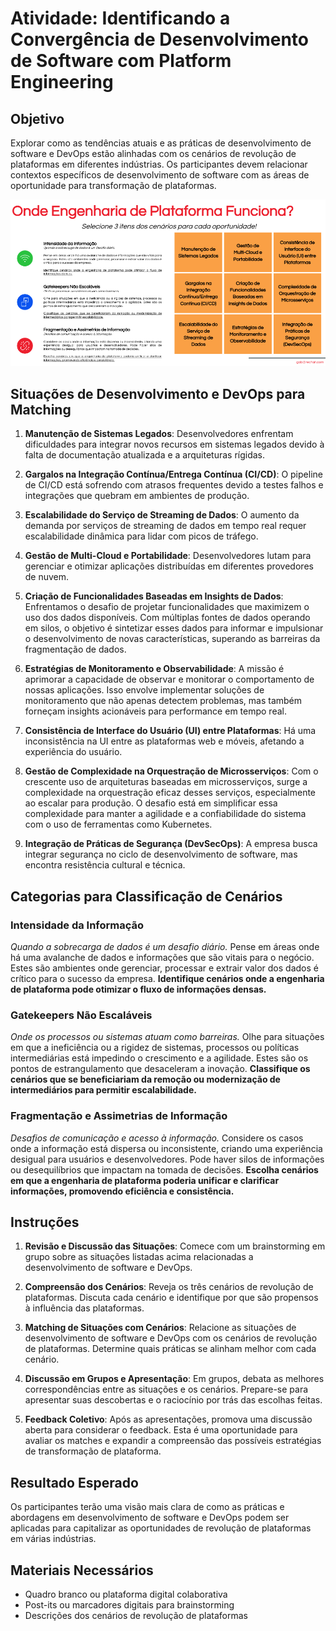 # Atividade: Identificando a Convergência de Desenvolvimento de Software com Platform Engineering

## Objetivo

Explorar como as tendências atuais e as práticas de desenvolvimento de software e DevOps estão alinhadas com os cenários de revolução de plataformas em diferentes indústrias. Os participantes devem relacionar contextos específicos de desenvolvimento de software com as áreas de oportunidade para transformação de plataformas.

![Platform Engineering Landscape](../../images/challenges/landscape/landscape.png)

## Situações de Desenvolvimento e DevOps para Matching

1. **Manutenção de Sistemas Legados**: Desenvolvedores enfrentam dificuldades para integrar novos recursos em sistemas legados devido à falta de documentação atualizada e a arquiteturas rígidas.

2. **Gargalos na Integração Contínua/Entrega Contínua (CI/CD)**: O pipeline de CI/CD está sofrendo com atrasos frequentes devido a testes falhos e integrações que quebram em ambientes de produção.

3. **Escalabilidade do Serviço de Streaming de Dados**: O aumento da demanda por serviços de streaming de dados em tempo real requer escalabilidade dinâmica para lidar com picos de tráfego.

4. **Gestão de Multi-Cloud e Portabilidade**: Desenvolvedores lutam para gerenciar e otimizar aplicações distribuídas em diferentes provedores de nuvem.

5. **Criação de Funcionalidades Baseadas em Insights de Dados**: Enfrentamos o desafio de projetar funcionalidades que maximizem o uso dos dados disponíveis. Com múltiplas fontes de dados operando em silos, o objetivo é sintetizar esses dados para informar e impulsionar o desenvolvimento de novas características, superando as barreiras da fragmentação de dados.

6. **Estratégias de Monitoramento e Observabilidade**: A missão é aprimorar a capacidade de observar e monitorar o comportamento de nossas aplicações. Isso envolve implementar soluções de monitoramento que não apenas detectem problemas, mas também forneçam insights acionáveis para performance em tempo real.

7. **Consistência de Interface do Usuário (UI) entre Plataformas**: Há uma inconsistência na UI entre as plataformas web e móveis, afetando a experiência do usuário.

8. **Gestão de Complexidade na Orquestração de Microsserviços**: Com o crescente uso de arquiteturas baseadas em microsserviços, surge a complexidade na orquestração eficaz desses serviços, especialmente ao escalar para produção. O desafio está em simplificar essa complexidade para manter a agilidade e a confiabilidade do sistema com o uso de ferramentas como Kubernetes.

9. **Integração de Práticas de Segurança (DevSecOps)**: A empresa busca integrar segurança no ciclo de desenvolvimento de software, mas encontra resistência cultural e técnica.

## Categorias para Classificação de Cenários

### Intensidade da Informação

*Quando a sobrecarga de dados é um desafio diário.*
Pense em áreas onde há uma avalanche de dados e informações que são vitais para o negócio. Estes são ambientes onde gerenciar, processar e extrair valor dos dados é crítico para o sucesso da empresa.
**Identifique cenários onde a engenharia de plataforma pode otimizar o fluxo de informações densas.**

### Gatekeepers Não Escaláveis

*Onde os processos ou sistemas atuam como barreiras.*
Olhe para situações em que a ineficiência ou a rigidez de sistemas, processos ou políticas intermediárias está impedindo o crescimento e a agilidade. Estes são os pontos de estrangulamento que desaceleram a inovação.
**Classifique os cenários que se beneficiariam da remoção ou modernização de intermediários para permitir escalabilidade.**

### Fragmentação e Assimetrias de Informação

*Desafios de comunicação e acesso à informação.*
Considere os casos onde a informação está dispersa ou inconsistente, criando uma experiência desigual para usuários e desenvolvedores. Pode haver silos de informações ou desequilíbrios que impactam na tomada de decisões.
**Escolha cenários em que a engenharia de plataforma poderia unificar e clarificar informações, promovendo eficiência e consistência.**

## Instruções

1. **Revisão e Discussão das Situações**: Comece com um brainstorming em grupo sobre as situações listadas acima relacionadas a desenvolvimento de software e DevOps.

2. **Compreensão dos Cenários**: Reveja os três cenários de revolução de plataformas. Discuta cada cenário e identifique por que são propensos à influência das plataformas.

3. **Matching de Situações com Cenários**: Relacione as situações de desenvolvimento de software e DevOps com os cenários de revolução de plataformas. Determine quais práticas se alinham melhor com cada cenário.

4. **Discussão em Grupos e Apresentação**: Em grupos, debata as melhores correspondências entre as situações e os cenários. Prepare-se para apresentar suas descobertas e o raciocínio por trás das escolhas feitas.

5. **Feedback Coletivo**: Após as apresentações, promova uma discussão aberta para considerar o feedback. Esta é uma oportunidade para avaliar os matches e expandir a compreensão das possíveis estratégias de transformação de plataforma.

## Resultado Esperado

Os participantes terão uma visão mais clara de como as práticas e abordagens em desenvolvimento de software e DevOps podem ser aplicadas para capitalizar as oportunidades de revolução de plataformas em várias indústrias.

## Materiais Necessários

- Quadro branco ou plataforma digital colaborativa
- Post-its ou marcadores digitais para brainstorming
- Descrições dos cenários de revolução de plataformas
